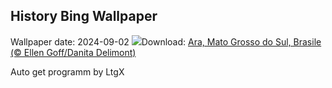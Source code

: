 ## History Bing Wallpaper
Wallpaper date: 2024-09-02
![](https://www.bing.com/th?id=OHR.BuracodasAraras_IT-IT6602971227_UHD.jpg&w=1000)Download: [Ara, Mato Grosso do Sul, Brasile (© Ellen Goff/Danita Delimont)](https://www.bing.com/th?id=OHR.BuracodasAraras_IT-IT6602971227_UHD.jpg)

Auto get programm by LtgX
